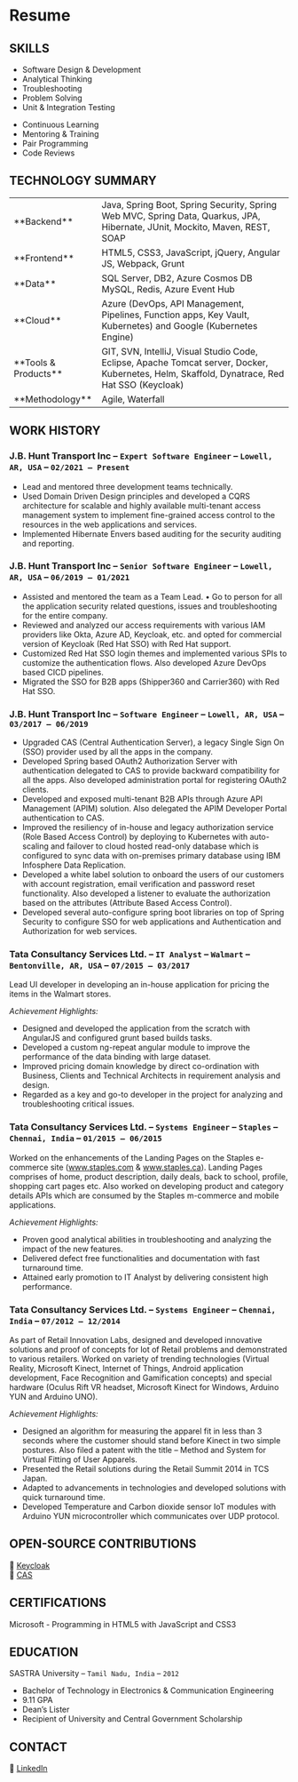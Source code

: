 # Resume

## SKILLS
<ul class="list-left">
  <li>Software Design &amp; Development</li>
  <li>Analytical Thinking</li>
  <li>Troubleshooting</li>
  <li>Problem Solving</li>
  <li>Unit &amp; Integration Testing</li>
</ul>
<ul class="list-right">
  <li>Continuous Learning</li>
  <li>Mentoring &amp; Training</li>
  <li>Pair Programming</li>
  <li>Code Reviews</li>
</ul>

<h2 id="technology-summary" style="clear: both;">TECHNOLOGY SUMMARY</h2>
<table>
<colgroup>
  <col width="28%" />
  <col width="68%" />
</colgroup>
<tbody>
<tr>
  <td markdown="span">**Backend**</td>
  <td>Java, Spring Boot, Spring Security, Spring Web MVC, Spring Data, Quarkus, JPA, Hibernate, JUnit, Mockito, Maven, REST, SOAP</td>
</tr>
<tr>
  <td markdown="span">**Frontend**</td>
  <td>HTML5, CSS3, JavaScript, jQuery, Angular JS, Webpack, Grunt</td>
</tr>
<tr>
  <td markdown="span">**Data**</td>
  <td>SQL Server, DB2, Azure Cosmos DB MySQL, Redis, Azure Event Hub</td>
</tr>
<tr>
  <td markdown="span">**Cloud**</td>
  <td>Azure (DevOps, API Management, Pipelines, Function apps, Key Vault, Kubernetes) and Google (Kubernetes Engine)</td>
</tr>
<tr>
  <td markdown="span">**Tools & Products**</td>
  <td>GIT, SVN, IntelliJ, Visual Studio Code, Eclipse, Apache Tomcat server, Docker, Kubernetes, Helm, Skaffold, Dynatrace, Red Hat SSO (Keycloak)</td>
</tr>
<tr>
  <td markdown="span">**Methodology**</td>
  <td>Agile, Waterfall</td>
</tr>
</tbody>
</table>

## WORK HISTORY
### J.B. Hunt Transport Inc – `Expert Software Engineer` – `Lowell, AR, USA` – `02/2021 – Present`
* Lead and mentored three development teams technically.
* Used Domain Driven Design principles and developed a CQRS architecture for scalable and highly available multi-tenant access management system to implement fine-grained access control to the resources in the web applications and services.
* Implemented Hibernate Envers based auditing for the security auditing and reporting.

### J.B. Hunt Transport Inc – `Senior Software Engineer` – `Lowell, AR, USA` – `06/2019 – 01/2021`
* Assisted and mentored the team as a Team Lead. • Go to person for all the application security related questions, issues and troubleshooting for the entire company.
* Reviewed and analyzed our access requirements with various IAM providers like Okta, Azure AD, Keycloak, etc. and opted for commercial version of Keycloak (Red Hat SSO) with Red Hat support.
* Customized Red Hat SSO login themes and implemented various SPIs to customize the authentication flows. Also developed Azure DevOps based CICD pipelines. 
* Migrated the SSO for B2B apps (Shipper360 and Carrier360) with Red Hat SSO.

### J.B. Hunt Transport Inc – `Software Engineer` – `Lowell, AR, USA` – `03/2017 – 06/2019`
* Upgraded CAS (Central Authentication Server), a legacy Single Sign On (SSO) provider used by all the apps in the company.
* Developed Spring based OAuth2 Authorization Server with authentication delegated to CAS to provide backward compatibility for all the apps. Also developed administration portal for registering OAuth2 clients.
* Developed and exposed multi-tenant B2B APIs through Azure API Management (APIM) solution. Also delegated the APIM Developer Portal authentication to CAS.
* Improved the resiliency of in-house and legacy authorization service (Role Based Access Control) by deploying to Kubernetes with auto-scaling and failover to cloud hosted read-only database which is configured to sync data with on-premises primary database using IBM Infosphere Data Replication.
* Developed a white label solution to onboard the users of our customers with account registration, email verification and password reset functionality. Also developed a listener to evaluate the authorization based on the attributes (Attribute Based Access Control).
* Developed several auto-configure spring boot libraries on top of Spring Security to configure SSO for web applications and Authentication and Authorization for web services.

### Tata Consultancy Services Ltd. – `IT Analyst` – `Walmart` – `Bentonville, AR, USA` – `07/2015 – 03/2017`
Lead UI developer in developing an in-house application for pricing the items in the Walmart stores.

*Achievement Highlights:*
* Designed and developed the application from the scratch  with AngularJS and configured grunt based builds tasks.
* Developed a custom ng-repeat angular module to improve the performance of the data binding with large dataset.
* Improved pricing domain knowledge by direct co-ordination with Business, Clients and Technical Architects in requirement analysis and design.
* Regarded as a key and go-to developer in the project for analyzing and troubleshooting critical issues.

### Tata Consultancy Services Ltd. – `Systems Engineer` – `Staples` – `Chennai, India` – `01/2015 – 06/2015`
Worked on the enhancements of the Landing Pages on the Staples e-commerce site (www.staples.com & www.staples.ca). Landing Pages comprises of home, product description, daily deals, back to school, profile, shopping cart pages etc. Also worked on developing product and category details APIs which are consumed by the Staples m-commerce and mobile applications.

*Achievement Highlights:*
* Proven good analytical abilities in troubleshooting and analyzing the impact of the new features.
* Delivered defect free functionalities and documentation with fast turnaround time.
* Attained early promotion to IT Analyst by delivering consistent high performance.

### Tata Consultancy Services Ltd. – `Systems Engineer` – `Chennai, India` – `07/2012 – 12/2014`
As part of Retail Innovation Labs, designed and developed innovative solutions and proof of concepts for lot of Retail problems and demonstrated to various retailers. Worked on variety of trending technologies (Virtual Reality, Microsoft Kinect, Internet of Things, Android application development, Face Recognition and Gamification concepts) and special hardware (Oculus Rift VR headset, Microsoft Kinect for Windows, Arduino YUN and Arduino UNO). 

*Achievement Highlights:*
* Designed an algorithm for measuring the apparel fit in less than 3 seconds where the customer should stand before Kinect in two simple postures. Also filed a patent with the title – Method and System for Virtual Fitting of User Apparels.
* Presented the Retail solutions during the Retail Summit 2014 in TCS Japan.
* Adapted to advancements in technologies and developed solutions with quick turnaround time.
* Developed Temperature and Carbon dioxide sensor IoT modules with Arduino YUN microcontroller which communicates over UDP protocol.

## OPEN-SOURCE CONTRIBUTIONS
🔗 [Keycloak](https://github.com/keycloak/keycloak) <br />
🔗 [CAS](https://github.com/apereo/cas)

## CERTIFICATIONS
Microsoft - Programming in HTML5 with JavaScript and CSS3

## EDUCATION
SASTRA University – `Tamil Nadu, India` – `2012`
* Bachelor of Technology in Electronics & Communication Engineering
* 9.11 GPA
* Dean’s Lister
* Recipient of University and Central Government Scholarship

## CONTACT
🔗 [LinkedIn](https://www.linkedin.com/in/viswatejan)
